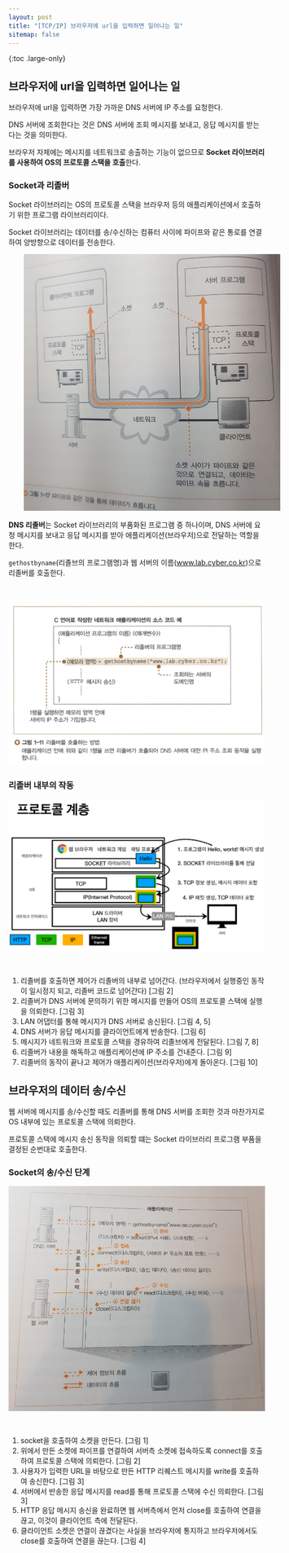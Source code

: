 ```yaml
---
layout: post
title: "[TCP/IP] 브라우저에 url을 입력하면 일어나는 일"
sitemap: false
---
```


{:toc .large-only}

## 브라우저에 url을 입력하면 일어나는 일

브라우저에 url을 입력하면 가장 가까운 DNS 서버에 IP 주소를 요청한다.

DNS 서버에 조회한다는 것은 DNS 서버에 조회 메시지를 보내고, 응답 메시지를 받는다는 것을 의미한다.

브라우저 자체에는 메시지를 네트워크로 송출하는 기능이 없으므로 **Socket 라이브러리를 사용하여 OS의 프로토콜 스택을 호출**한다.

### Socket과 리졸버

Socket 라이브러리는 OS의 프로토콜 스택을 브라우저 등의 애플리케이션에서 호출하기 위한 프로그램 라이브러리이다.

Socket 라이브러리는 데이터를 송/수신하는 컴퓨터 사이에 파이프와 같은 통로를 연결하여 양방향으로 데이터를 전송한다.

<img src="/assets/img/blog/2022-12-30-tcp-ip_01.png" style="margin: 0 30px;">

**DNS 리졸버**는 Socket 라이브러리의 부품화된 프로그램 중 하나이며, DNS 서버에 요청 메시지를 보내고 응답 메시지를 받아 애플리케이션(브라우저)으로 전달하는 역할을 한다.

`gethostbyname`(리졸브의 프로그램명)과 웹 서버의 이름(www.lab.cyber.co.kr)으로 리졸버를 호출한다.

<img src="/assets/img/blog/2022-12-30-tcp-ip_02.png" style="margin-top: 30px;">

### 리졸버 내부의 작동

<img src="/assets/img/blog/2022-12-30-tcp-ip_03.png" style="margin-bottom: 30px;">

1. 리졸버를 호출하면 제어가 리졸버의 내부로 넘어간다. (브라우저에서 실행중인 동작이 일시정지 되고, 리졸버 코드로 넘어간다) [그림 2]
1. 리졸버가 DNS 서버에 문의하기 위한 메시지를 만들어 OS의 프로토콜 스택에 실행을 의뢰한다. [그림 3]
1. LAN 어댑터를 통해 메시지가 DNS 서버로 송신된다. [그림 4, 5]
1. DNS 서버가 응답 메시지를 클라이언트에게 반송한다. [그림 6]
1. 메시지가 네트워크와 프로토콜 스택을 경유하여 리졸브에게 전달된다. [그림 7, 8]
1. 리졸버가 내용을 해독하고 애플리케이션에 IP 주소를 건내준다. [그림 9]
1. 리졸버의 동작이 끝나고 제어가 애플리케이션(브라우저)에게 돌아온다. [그림 10]

## 브라우저의 데이터 송/수신

웹 서버에 메시지를 송/수신할 때도 리졸버를 통해 DNS 서버를 조회한 것과 마찬가지로 OS 내부에 있는 프로토콜 스택에 의뢰한다.

프로토콜 스택에 메시지 송신 동작을 의뢰할 떄는 Socket 라이브러리 프로그램 부품을 결정된 순번대로 호출한다.

### Socket의 송/수신 단계

<img src="/assets/img/blog/2022-12-30-tcp-ip_04.png" style="margin-bottom: 30px;">

1. socket을 호출하여 소켓을 만든다. [그림 1]
1. 위에서 만든 소켓에 파이프를 연결하여 서버측 소켓에 접속하도록 connect를 호출하여 프로토콜 스택에 의뢰한다. [그림 2]
1. 사용자가 입력한 URL을 바탕으로 만든 HTTP 리퀘스트 메시지를 write를 호출하여 송신한다. [그림 3]
1. 서버에서 반송한 응답 메시지를 read를 통해 프로토콜 스택에 수신 의뢰한다. [그림 3]
1. HTTP 응답 메시지 송신을 완료하면 웹 서버측에서 먼저 close를 호출하여 연결을 끊고, 이것이 클라이언트 측에 전달된다.
1. 클라이언트 소켓은 연결이 끊겼다는 사실을 브라우저에 통지하고 브라우저에서도 close를 호출하여 연결을 끊는다. [그림 4]
